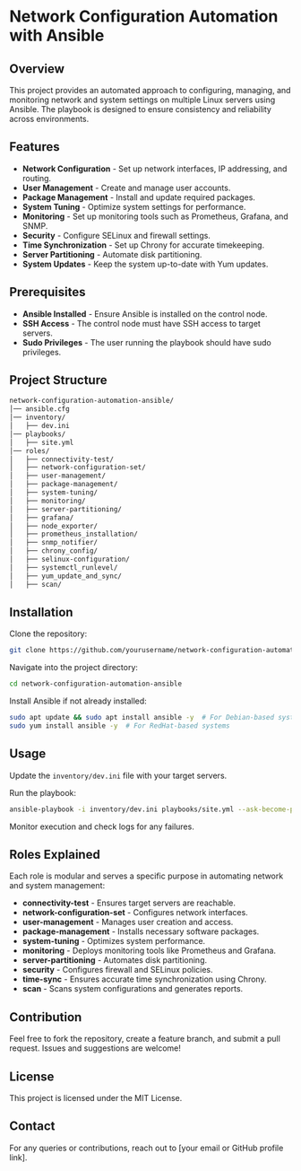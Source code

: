 # Network Configuration Automation with Ansible

## Overview
This project provides an automated approach to configuring, managing, and monitoring network and system settings on multiple Linux servers using Ansible. The playbook is designed to ensure consistency and reliability across environments.

## Features
- **Network Configuration** - Set up network interfaces, IP addressing, and routing.
- **User Management** - Create and manage user accounts.
- **Package Management** - Install and update required packages.
- **System Tuning** - Optimize system settings for performance.
- **Monitoring** - Set up monitoring tools such as Prometheus, Grafana, and SNMP.
- **Security** - Configure SELinux and firewall settings.
- **Time Synchronization** - Set up Chrony for accurate timekeeping.
- **Server Partitioning** - Automate disk partitioning.
- **System Updates** - Keep the system up-to-date with Yum updates.

## Prerequisites
- **Ansible Installed** - Ensure Ansible is installed on the control node.
- **SSH Access** - The control node must have SSH access to target servers.
- **Sudo Privileges** - The user running the playbook should have sudo privileges.

## Project Structure
```sh
network-configuration-automation-ansible/
│── ansible.cfg
│── inventory/
│   ├── dev.ini
│── playbooks/
│   ├── site.yml
│── roles/
│   ├── connectivity-test/
│   ├── network-configuration-set/
│   ├── user-management/
│   ├── package-management/
│   ├── system-tuning/
│   ├── monitoring/
│   ├── server-partitioning/
│   ├── grafana/
│   ├── node_exporter/
│   ├── prometheus_installation/
│   ├── snmp_notifier/
│   ├── chrony_config/
│   ├── selinux-configuration/
│   ├── systemctl_runlevel/
│   ├── yum_update_and_sync/
│   ├── scan/
```

## Installation
Clone the repository:
```sh
git clone https://github.com/yourusername/network-configuration-automation-ansible.git
```

Navigate into the project directory:
```sh
cd network-configuration-automation-ansible
```

Install Ansible if not already installed:
```sh
sudo apt update && sudo apt install ansible -y  # For Debian-based systems
sudo yum install ansible -y  # For RedHat-based systems
```

## Usage
Update the `inventory/dev.ini` file with your target servers.

Run the playbook:
```sh
ansible-playbook -i inventory/dev.ini playbooks/site.yml --ask-become-pass
```

Monitor execution and check logs for any failures.

## Roles Explained
Each role is modular and serves a specific purpose in automating network and system management:
- **connectivity-test** - Ensures target servers are reachable.
- **network-configuration-set** - Configures network interfaces.
- **user-management** - Manages user creation and access.
- **package-management** - Installs necessary software packages.
- **system-tuning** - Optimizes system performance.
- **monitoring** - Deploys monitoring tools like Prometheus and Grafana.
- **server-partitioning** - Automates disk partitioning.
- **security** - Configures firewall and SELinux policies.
- **time-sync** - Ensures accurate time synchronization using Chrony.
- **scan** - Scans system configurations and generates reports.

## Contribution
Feel free to fork the repository, create a feature branch, and submit a pull request. Issues and suggestions are welcome!

## License
This project is licensed under the MIT License.

## Contact
For any queries or contributions, reach out to [your email or GitHub profile link].


